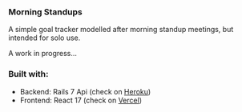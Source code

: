 ### Morning Standups  
A simple goal tracker modelled after morning standup meetings, but intended for solo use.

A work in progress...

### Built with:  
- Backend: Rails 7 Api (check on [Heroku](https://secret-wave-37282.herokuapp.com/api/v1/standups))  
- Frontend: React 17 (check on [Vercel](https://standups-rosy.vercel.app/))  

